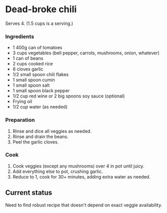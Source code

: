 # Dead-broke chili

Serves 4. (1.5 cups is a serving.)

### Ingredients

- 1 400g can of tomatoes
- 3 cups vegetables (bell pepper, carrots,
   mushrooms, onion, whatever)
- 1 can of beans
- 2 cups cooked rice
- 6 cloves garlic
- 1/2 small spoon chili flakes
- 1 small spoon cumin
- 1 small spoon salt
- 1 small spoon black pepper
- 1/2 cup red wine or 2 big spoons soy sauce (optional)
- Frying oil
- 1/2 cup water (as needed)

### Preparation

1. Rinse and dice all veggies as needed.
2. Rinse and drain the beans.
3. Peel the garlic cloves.

### Cook

1. Cook veggies (except any mushrooms) over 4 in pot
   until juicy.
2. Add everything else to pot, crushing garlic.
3. Reduce to 1, cook for 30+ minutes, adding extra water as needed.

## Current status

Need to find robust recipe that doesn't depend on exact
veggie availability.
